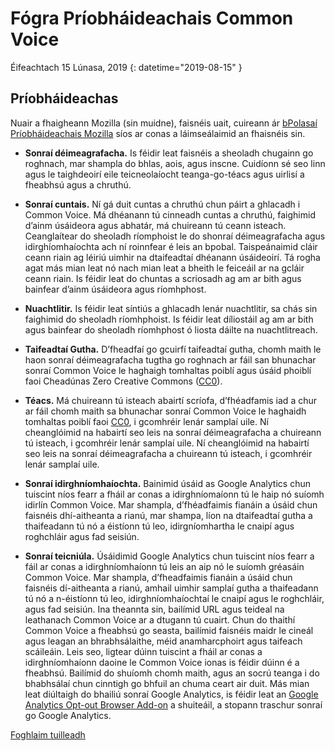 # Fógra Príobháideachais Common Voice 

Éifeachtach 15 Lúnasa, 2019 {: datetime="2019-08-15" }

## Príobháideachas

Nuair a fhaigheann Mozilla (sin muidne), faisnéis uait, cuireann ár [bPolasaí Príobháideachais Mozilla](https://www.mozilla.org/privacy) síos ar conas a láimseálaimid an fhaisnéis sin.

* **Sonraí déimeagrafacha.** Is féidir leat faisnéis a sheoladh chugainn go roghnach, mar shampla do bhlas, aois, agus inscne. Cuidíonn sé seo linn agus le taighdeoirí eile teicneolaíocht teanga-go-téacs agus uirlisí a fheabhsú agus a chruthú.

* **Sonraí cuntais.** Ní gá duit cuntas a chruthú chun páirt a ghlacadh i Common Voice. Má dhéanann tú cinneadh cuntas a chruthú, faighimid d’ainm úsáideora agus abhatár, má chuireann tú ceann isteach. Ceanglaítear do sheoladh ríomphoist le do shonraí déimeagrafacha agus idirghíomhaíochta ach ní roinnfear é leis an bpobal. Taispeánaimid cláir ceann riain ag léiriú uimhir na dtaifeadtaí dhéanann úsáideoirí. Tá rogha agat más mian leat nó nach mian leat a bheith le feiceáil ar na gcláir ceann riain. Is féidir leat do chuntas a scriosadh ag am ar bith agus bainfear d’ainm úsáideora agus ríomhphost.

* **Nuachtlitir.** Is féidir leat síntiús a ghlacadh lenár nuachtlitir, sa chás sin faighimid do sheoladh ríomhphoist. Is féidir leat díliostáil ag am ar bith agus bainfear do sheoladh ríomhphost ó liosta dáilte na nuachtlitreach.

* **Taifeadtaí Gutha.** D’fheadfaí go gcuirfí taifeadtaí gutha, chomh maith le haon sonraí déimeagrafacha tugtha go roghnach ar fáil san bhunachar sonraí Common Voice le haghaigh tomhaltas poiblí agus úsáid phoiblí faoi Cheadúnas Zero Creative Commons ([CC0](https://creativecommons.org/publicdomain/zero/1.0/)).

* **Téacs.** Má chuireann tú isteach abairtí scríofa, d’fhéadfamis iad a chur ar fáil chomh maith sa bhunachar sonraí Common Voice le haghaidh tomhaltas poiblí faoi [CC0](https://creativecommons.org/publicdomain/zero/1.0/), i gcomhréir lenár samplaí uile. Ní cheanglóimid na habairtí seo leis na sonraí déimeagrafacha a chuireann tú isteach, i gcomhréir lenár samplaí uile. Ní cheanglóimid na habairtí seo leis na sonraí déimeagrafacha a chuireann tú isteach, i gcomhréir lenár samplaí uile.

* **Sonraí idirghníomhaíochta.** Bainimid úsáid as Google Analytics chun tuiscint níos fearr a fháil ar conas a idirghníomaíonn tú le haip nó suíomh idirlín Common Voice. Mar shampla, d’fhéadfaimis fianáin a úsáid chun faisnéis dhí-aitheanta a rianú, mar shampa, líon na dtaifeadtaí gutha a thaifeadann tú nó a éistíonn tú leo, idirgníomhartha le cnaipí agus roghchláir agus fad seisiún.

* **Sonraí teicniúla.** Úsáidimid Google Analytics chun tuiscint níos fearr a fáil ar conas a idirghníomhaíonn tú leis an aip nó le suíomh gréasáin Common Voice. Mar shampla, d’fheadfaimis fianáin a úsáid chun faisnéis dí-aitheanta a rianú, amhail uimhir samplaí gutha a thaifeadann tú nó a n-éistíonn tú leo, idirghníomhaíochtaí le cnaipí agus le roghchláir, agus fad seisiún. Ina theannta sin, bailímid URL agus teideal na leathanach Common Voice ar a dtugann tú cuairt. Chun do thaithí Common Voice a fheabhsú go seasta, bailímid faisnéis maidr le cineál agus leagan an bhrabhsálaithe, méid anamharcphoirt agus taifeach scáileáin. Leis seo, ligtear dúinn tuiscint a fháil ar conas a idirghníomhaíonn daoine le Common Voice ionas is féidir dúinn é a fheabhsú. Bailímid do shuíomh chomh maith, agus an socrú teanga i do bhabhsálaí chun cinntigh go bhfuil an chuma ceart air duit. Más mian leat diúltaigh do bhailiú sonraí Google Analytics, is féidir leat an [Google Analytics Opt-out Browser Add-on](https://tools.google.com/dlpage/gaoptout) a shuiteáil, a stopann traschur sonraí go Google Analytics. 

[Foghlaim tuilleadh](https://github.com/common-voice/common-voice/blob/main/docs/data_dictionary.md)

